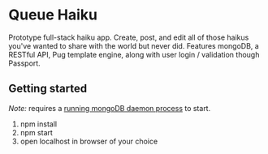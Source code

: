 # Queue Haiku
Prototype full-stack haiku app. Create, post, and edit all of those haikus you've wanted to share with the world but never did. Features mongoDB, a RESTful API, Pug template engine, along with user login / validation though Passport.

## Getting started

*Note:* requires a [running mongoDB daemon process](https://docs.mongodb.com/manual/reference/program/mongod/) to start. 

1) npm install
2) npm start
3) open localhost in browser of your choice

